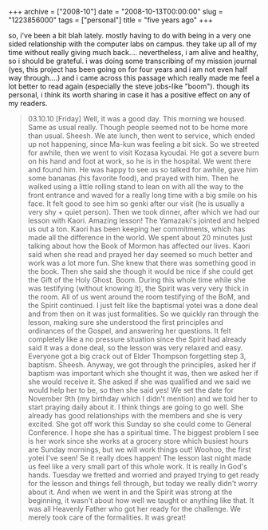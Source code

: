 +++
archive = ["2008-10"]
date = "2008-10-13T00:00:00"
slug = "1223856000"
tags = ["personal"]
title = "five years ago"
+++

so, i've been a bit blah lately. mostly having to do with being in a very
one sided relationship with the computer labs on campus. they take up all
of my time without really giving much back.... nevertheless, i am alive
and healthy, so i should be grateful. i was doing some transcribing of my
mission journal (yes, this project has been going on for four years and
i am not even half way through....) and i came across this passage which
really made me feel a lot better to read again (especially the steve
jobs-like "boom"). though its personal, i think its worth sharing in case
it has a positive effect on any of my readers.

> 03.10.10 [Friday]
Well, it was a good day. This morning we housed. Same as usual really.
Though people seemed not to be home more than usual. Sheesh. We ate lunch,
then went to service, which ended up not happening, since Ma-kun was
feeling a bit sick. So we streeted for awhile, then we went to visit
Kozasa kyoudai. He got a severe burn on his hand and foot at work, so he
is in the hospital. We went there and found him. He was happy to see us so
talked for awhile, gave him some bananas (his favorite food), and prayed
with him. Then he walked using a little rolling stand to lean on with all
the way to the front entrance and waved for a really long time with a big
smile on his face. It felt good to see him so genki after our visit (he is
usually a very shy + quiet person). Then we took dinner, after which we
had our lesson with Kaori. Amazing lesson! The Yamazaki's jointed and
helped us out a ton. Kaori has been keeping her commitments, which has
made all the difference in the world. We spent about 20 minutes just
talking about how the Book of Mormon has affected our lives. Kaori said
when she read and prayed her day seemed so much better and work was a lot
more fun. She knew that there was something good in the book. Then she
said she though it would be nice if she could get the Gift of the Holy
Ghost. Boom. During this whole time while she was testifying (without
knowing it), the Spirit was very very thick in the room. All of us went
around the room testifying of the BoM, and the Spirit continued. I just
felt like the baptismal yotei was a done deal and from then on it was just
formalities. So we quickly ran through the lesson, making sure she
understood the first principles and ordinances of the Gospel, and
answering her questions. It felt completely like a no pressure situation
since the Spirit had already said it was a done deal, so the lesson was
very relaxed and easy. Everyone got a big crack out of Elder Thompson
forgetting step 3, baptism. Sheesh. Anyway, we got through the principles,
asked her if baptism was important which she thought it was, then we asked
her if she would receive it. She asked if she was qualified and we said we
would help her to be, so then she said yes! We set the date for November
9th (my birthday which I didn't mention) and we told her to start praying
daily about it. I think things are going to go well. She already has good
relationships with the members and she is very excited. She got off work
this Sunday so she could come to General Conference. I hope she has
a spiritual time. The biggest problem I see is her work since she works at
a grocery store which busiest hours are Sunday mornings, but we will work
things out! Woohoo, the first yotei I've seen! Se it really does happen!
The lesson last night made us feel like a very small part of this whole
work. It is really in God's hands. Tuesday we fretted and worried and
prayed trying to get ready for the lesson and things fell through, but
today we really didn't worry about it. And when we went in and the Spirit
was strong at the beginning, it wasn't about how well we taught or
anything like that. It was all Heavenly Father who got her ready for the
challenge. We merely took care of the formalities. It was great!

